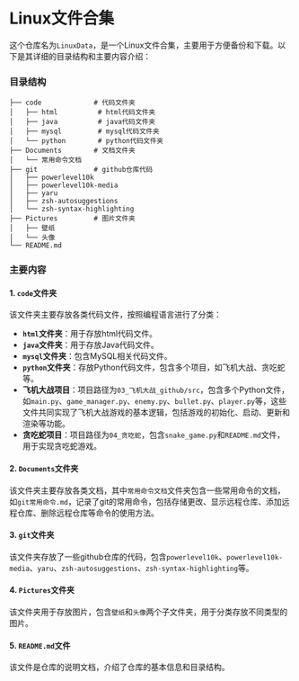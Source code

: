 # Linux文件合集

这个仓库名为`LinuxData`，是一个Linux文件合集，主要用于方便备份和下载。以下是其详细的目录结构和主要内容介绍：

### 目录结构
```
├── code             # 代码文件夹
│   ├── html          # html代码文件夹
│   ├── java          # java代码文件夹
│   ├── mysql         # mysql代码文件夹
│   └── python        # python代码文件夹
├── Documents        # 文档文件夹
│   └── 常用命令文档
├── git              # github仓库代码
│   ├── powerlevel10k
│   ├── powerlevel10k-media
│   ├── yaru
│   ├── zsh-autosuggestions
│   └── zsh-syntax-highlighting
├── Pictures         # 图片文件夹
│   ├── 壁纸
│   └── 头像
└── README.md
```

### 主要内容

#### 1. `code`文件夹
该文件夹主要存放各类代码文件，按照编程语言进行了分类：
- **`html`文件夹**：用于存放html代码文件。
- **`java`文件夹**：用于存放Java代码文件。
- **`mysql`文件夹**：包含MySQL相关代码文件。
- **`python`文件夹**：存放Python代码文件，包含多个项目，如飞机大战、贪吃蛇等。
- **飞机大战项目**：项目路径为`03_飞机大战_github/src`，包含多个Python文件，如`main.py`、`game_manager.py`、`enemy.py`、`bullet.py`、`player.py`等，这些文件共同实现了飞机大战游戏的基本逻辑，包括游戏的初始化、启动、更新和渲染等功能。
- **贪吃蛇项目**：项目路径为`04_贪吃蛇`，包含`snake_game.py`和`README.md`文件，用于实现贪吃蛇游戏。

#### 2. `Documents`文件夹
该文件夹主要存放各类文档，其中`常用命令文档`文件夹包含一些常用命令的文档，如`git常用命令.md`，记录了git的常用命令，包括存储更改、显示远程仓库、添加远程仓库、删除远程仓库等命令的使用方法。

#### 3. `git`文件夹
该文件夹存放了一些github仓库的代码，包含`powerlevel10k`、`powerlevel10k-media`、`yaru`、`zsh-autosuggestions`、`zsh-syntax-highlighting`等。

#### 4. `Pictures`文件夹
该文件夹用于存放图片，包含`壁纸`和`头像`两个子文件夹，用于分类存放不同类型的图片。

#### 5. `README.md`文件
该文件是仓库的说明文档，介绍了仓库的基本信息和目录结构。